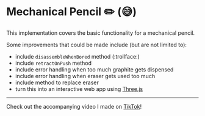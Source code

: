 # Mechanical Pencil :pencil2: (:sweat_smile:)

This implementation covers the basic functionality for a mechanical pencil.

Some improvements that could be made include (but are not limited to):

- include `disassembleWhenBored` method (:trollface:)
- include `retractOnPush` method
- include error handling when too much graphite gets dispensed
- include error handling when eraser gets used too much
- include method to replace eraser
- turn this into an interactive web app using [Three.js](https://threejs.org/)

---

Check out the accompanying video I made on [TikTok](https://www.tiktok.com/@larissa_dev/video/7088985089257835782)!
